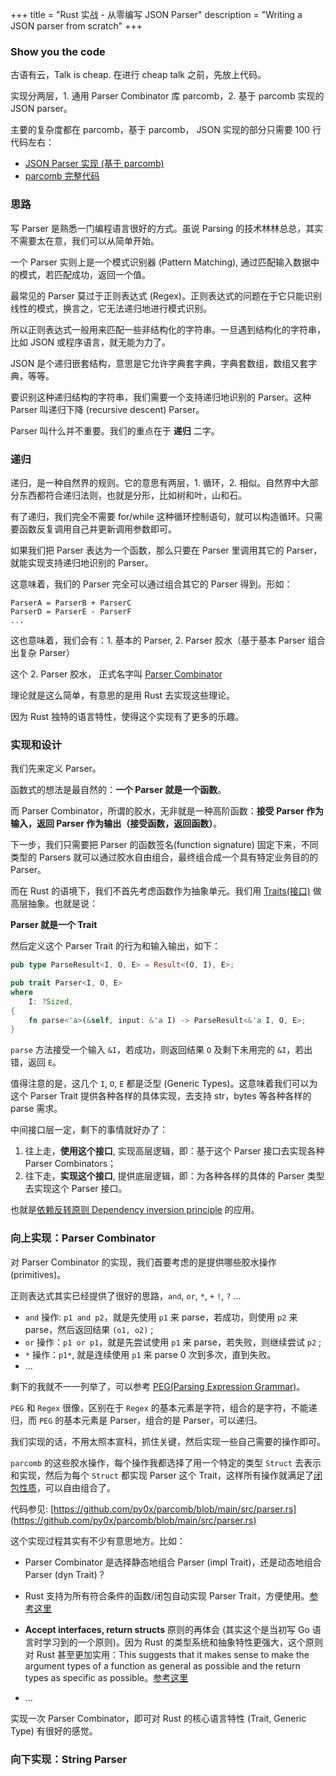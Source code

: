 +++
title = "Rust 实战 - 从零编写 JSON Parser"
description = "Writing a JSON parser from scratch"
+++

### Show you the code
古语有云，Talk is cheap. 在进行 cheap talk 之前，先放上代码。

实现分两层，1. 通用 Parser Combinator 库 parcomb，2. 基于 parcomb 实现的 JSON parser。

主要的复杂度都在 parcomb，基于 parcomb， JSON 实现的部分只需要 100 行代码左右：

- [JSON Parser 实现 (基于 parcomb)](https://github.com/py0x/parcomb/blob/main/examples/json.rs)
- [parcomb 完整代码](https://github.com/py0x/parcomb)


### 思路
写 Parser 是熟悉一门编程语言很好的方式。虽说 Parsing 的技术林林总总，其实不需要太在意，我们可以从简单开始。

一个 Parser 实则上是一个模式识别器 (Pattern Matching), 通过匹配输入数据中的模式，若匹配成功，返回一个值。

最常见的 Parser 莫过于正则表达式 (Regex)。正则表达式的问题在于它只能识别线性的模式，换言之，它无法递归地进行模式识别。

所以正则表达式一般用来匹配一些非结构化的字符串。一旦遇到结构化的字符串，比如 JSON 或程序语言，就无能为力了。

JSON 是个递归嵌套结构，意思是它允许字典套字典，字典套数组，数组又套字典，等等。

要识别这种递归结构的字符串，我们需要一个支持递归地识别的 Parser。这种 Parser 叫递归下降 (recursive descent) Parser。

Parser 叫什么并不重要。我们的重点在于 **递归** 二字。

### 递归
递归，是一种自然界的规则。它的意思有两层，1. 循环，2. 相似。自然界中大部分东西都符合递归法则，也就是分形，比如树和叶，山和石。

有了递归，我们完全不需要 for/while 这种循环控制语句，就可以构造循环。只需要函数反复调用自己并更新调用参数即可。

如果我们把 Parser 表达为一个函数，那么只要在 Parser 里调用其它的 Parser，就能实现支持递归地识别的 Parser。

这意味着，我们的 Parser 完全可以通过组合其它的 Parser 得到。形如：

```
ParserA = ParserB + ParserC
ParserD = ParserE - ParserF
...
```

这也意味着，我们会有：1. 基本的 Parser,  2. Parser 胶水（基于基本 Parser 组合出复杂 Parser）

这个 2. Parser 胶水， 正式名字叫 [Parser Combinator](https://en.wikipedia.org/wiki/Parser_combinator)

理论就是这么简单，有意思的是用 Rust 去实现这些理论。

因为 Rust 独特的语言特性，使得这个实现有了更多的乐趣。

### 实现和设计

我们先来定义 Parser。

函数式的想法是最自然的：**一个 Parser 就是一个函数**。

而 Parser Combinator，所谓的胶水，无非就是一种高阶函数：**接受 Parser 作为输入，返回 Parser 作为输出（接受函数，返回函数）**。

下一步，我们只需要把 Parser 的函数签名(function signature) 固定下来，不同类型的 Parsers 就可以通过胶水自由组合，最终组合成一个具有特定业务目的的 Parser。

而在 Rust 的语境下，我们不首先考虑函数作为抽象单元。我们用 [Traits(接口)](https://doc.rust-lang.org/book/ch10-02-traits.html) 做高层抽象。也就是说：

**Parser 就是一个 Trait**

然后定义这个 Parser Trait 的行为和输入输出，如下：

```rust
pub type ParseResult<I, O, E> = Result<(O, I), E>;

pub trait Parser<I, O, E>
where
    I: ?Sized,
{
    fn parse<'a>(&self, input: &'a I) -> ParseResult<&'a I, O, E>;
}

```

`parse` 方法接受一个输入 `&I`，若成功，则返回结果 `O` 及剩下未用完的 `&I`，若出错，返回 `E`。

值得注意的是，这几个 `I`, `O`, `E` 都是泛型 (Generic Types)。这意味着我们可以为这个 Parser Trait 提供各种各样的具体实现，去支持 str，bytes 等各种各样的 parse 需求。

中间接口层一定，剩下的事情就好办了：
1. 往上走，**使用这个接口**, 实现高层逻辑，即：基于这个 Parser 接口去实现各种 Parser Combinators；
2. 往下走，**实现这个接口**, 提供底层逻辑，即：为各种各样的具体的 Parser 类型去实现这个 Parser 接口。

也就是[依赖反转原则 Dependency inversion principle](https://en.wikipedia.org/wiki/Dependency_inversion_principle) 的应用。


### 向上实现：Parser Combinator

对 Parser Combinator 的实现，我们首要考虑的是提供哪些胶水操作 (primitives)。


正则表达式其实已经提供了很好的思路，`and`, `or`, `*`, `+` `!`, `?` ...

- `and` 操作: `p1 and p2`，就是先使用 `p1` 来 parse，若成功，则使用 `p2` 来 parse，然后返回结果 `(o1, o2)` ;
- `or` 操作：`p1 or p1`，就是先尝试使用 `p1` 来 parse，若失败，则继续尝试 `p2` ;
- `*` 操作：`p1*`, 就是连续使用 `p1` 来 parse 0 次到多次，直到失败。
- ...

剩下的我就不一一列举了，可以参考 [PEG(Parsing Expression Grammar)](https://en.wikipedia.org/wiki/Parsing_expression_grammar)。

`PEG` 和 `Regex` 很像，区别在于 `Regex` 的基本元素是字符，组合的是字符，不能递归，而 `PEG` 的基本元素是 Parser，组合的是 Parser，可以递归。

我们实现的话，不用太照本宣科，抓住关键，然后实现一些自己需要的操作即可。

`parcomb` 的这些胶水操作，每个操作我都选择了用一个特定的类型 `Struct` 去表示和实现，然后为每个 `Struct`  都实现 Parser 这个 Trait，这样所有操作就满足了[闭包性质](https://en.wikipedia.org/wiki/Closure_(mathematics))，可以自由组合了。

代码参见: [https://github.com/py0x/parcomb/blob/main/src/parser.rs](https://github.com/py0x/parcomb/blob/main/src/parser.rs)

这个实现过程其实有不少有意思地方。比如：

- Parser Combinator 是选择静态地组合 Parser (impl Trait)，还是动态地组合 Parser (dyn Trait)？
- Rust 支持为所有符合条件的函数/闭包自动实现 Parser Trait，方便使用。[参考这里](https://github.com/py0x/parcomb/blob/main/src/parser.rs#L111)
- **Accept interfaces, return structs** 原则的再体会 (其实这个是当初写 Go 语言时学习到的一个原则)。因为 Rust 的类型系统和抽象特性更强大，这个原则对 Rust 甚至更加实用：This suggests that it makes sense to make the argument types of a function as general as possible and the return types as specific as possible。[参考这里](https://www.reddit.com/r/golang/comments/dfe1qr/who_first_said_accept_interfaces_and_return/)

- ...

实现一次 Parser Combinator，即可对 Rust 的核心语言特性 (Trait, Generic Type) 有很好的感觉。


### 向下实现：String Parser


